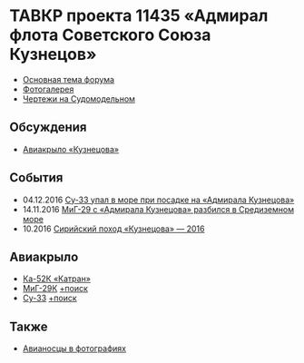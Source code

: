 # ТАВКР проекта 11435 «Адмирал флота Советского Союза Кузнецов»

- [Основная тема форума](http://forums.airbase.ru/2016/12/t72844--tavkr-proekta-11435-admiral-flota-sovetskogo-soyuza-kuznetso.html)
- [Фотогалерея](http://photos.wrk.ru/index.php?/category/69)
- [Чертежи на Судомодельном](http://forums.airbase.ru/2016/12/t57613--tavkr-pr-11435-shifr-krechet-admiral-flota-sovetskogo-soyuza.html)

## Обсуждения

- [Авиакрыло «Кузнецова»](http://forums.airbase.ru/2016/12/t93630--aviakrylo-kuznetsova.html)

## События

- 04.12.2016 [Су-33 упал в море при посадке на «Адмирала Кузнецова»](http://forums.airbase.ru/2016/12/t94569--su-33-upal-v-more-pri-posadke-na-admirala-kuznetsova.html)
- 14.11.2016 [МиГ-29 с «Адмирала Кузнецова» разбился в Средиземном море](http://forums.airbase.ru/2016/12/t93662--mig-29-s-admirala-kuznetsova-razbilsya-v-sredizemnom-more.html)
- 10.2016 [Сирийский поход «Кузнецова» — 2016](http://www.tanzpol.org/2016/12/t93602--sirijskij-pokhod-kuznetsova-2016.html)

## Авиакрыло

- [Ка-52К «Катран»](http://forums.airbase.ru/2016/12/t94553--ka-52k-katran-palubnyj-vertolyot.463.html)
- [МиГ-29К](http://www.airbase.ru/hangar/planes/russia/mig/mig-29/mig-29k/) [+поиск](http://www.balancer.ru/tools/search/result/?q=МиГ-29К)
- [Су-33](http://www.airbase.ru/hangar/russia/soukhoi/su/33/) [+поиск](http://www.balancer.ru/tools/search/result/?q=Су-33%7CСу-27К)

## Также

- [Авианосцы в фотографиях](http://forums.airbase.ru/2016/12/t66857--avianostsy-v-fotografiyakh.html)

